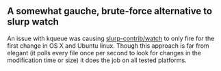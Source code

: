 ## A somewhat gauche, brute-force alternative to slurp watch

An issue with kqueue was causing [slurp-contrib/watch](https://github.com/slurp-contrib/watch) to only fire for the first change in OS X and Ubuntu linux. Though this approach is far from elegant (it polls every file once per second to look for changes in the modification time or size) it does the job on all tested platforms.

